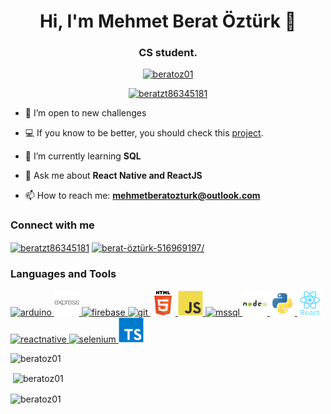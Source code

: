 <h1 align="center">Hi, I'm Mehmet Berat Öztürk 👋</h1>
<h3 align="center">CS student.</h3>

<p align="center"> <a href="https://github.com/ryo-ma/github-profile-trophy"><img src="https://github-profile-trophy.vercel.app/?username=beratoz01" alt="beratoz01" /></a> </p>

<p align="center"> <a href="https://twitter.com/beratzt86345181" target="blank"><img src="https://img.shields.io/twitter/follow/beratzt86345181?logo=twitter&style=for-the-badge" alt="beratzt86345181" /></a> </p>

- 🔭 I’m open to new challenges

- 💻 If you know to be better, you should check this <a href = "https://github.com/BeratOz01/game-buddies" target = "blank">project</a>. 

- 🌱 I’m currently learning **SQL**

- 💬 Ask me about **React Native and ReactJS**

- 📫 How to reach me: **mehmetberatozturk@outlook.com**

<h3 align="left">Connect with me</h3>
<p align="left">
<a href="https://twitter.com/beratzt86345181" target="blank"><img align="center" src="https://raw.githubusercontent.com/rahuldkjain/github-profile-readme-generator/master/src/images/icons/Social/twitter.svg" alt="beratzt86345181" height="30" width="40" /></a>
<a href="https://linkedin.com/in/berat-öztürk-516969197/" target="blank"><img align="center" src="https://raw.githubusercontent.com/rahuldkjain/github-profile-readme-generator/master/src/images/icons/Social/linked-in-alt.svg" alt="berat-öztürk-516969197/" height="30" width="40" /></a>
</p>

<h3 align="left">Languages and Tools</h3>
<p align="left"> <a href="https://www.arduino.cc/" target="_blank"> <img src="https://cdn.worldvectorlogo.com/logos/arduino-1.svg" alt="arduino" width="40" height="40"/> </a> <a href="https://expressjs.com" target="_blank"> <img src="https://raw.githubusercontent.com/devicons/devicon/master/icons/express/express-original-wordmark.svg" alt="express" width="40" height="40"/> </a> <a href="https://firebase.google.com/" target="_blank"> <img src="https://www.vectorlogo.zone/logos/firebase/firebase-icon.svg" alt="firebase" width="40" height="40"/> </a> <a href="https://git-scm.com/" target="_blank"> <img src="https://www.vectorlogo.zone/logos/git-scm/git-scm-icon.svg" alt="git" width="40" height="40"/> </a> <a href="https://www.w3.org/html/" target="_blank"> <img src="https://raw.githubusercontent.com/devicons/devicon/master/icons/html5/html5-original-wordmark.svg" alt="html5" width="40" height="40"/> </a> <a href="https://developer.mozilla.org/en-US/docs/Web/JavaScript" target="_blank"> <img src="https://raw.githubusercontent.com/devicons/devicon/master/icons/javascript/javascript-original.svg" alt="javascript" width="40" height="40"/> </a> <a href="https://www.microsoft.com/en-us/sql-server" target="_blank"> <img src="https://www.svgrepo.com/show/303229/microsoft-sql-server-logo.svg" alt="mssql" width="40" height="40"/> </a> <a href="https://nodejs.org" target="_blank"> <img src="https://raw.githubusercontent.com/devicons/devicon/master/icons/nodejs/nodejs-original-wordmark.svg" alt="nodejs" width="40" height="40"/> </a> <a href="https://www.python.org" target="_blank"> <img src="https://raw.githubusercontent.com/devicons/devicon/master/icons/python/python-original.svg" alt="python" width="40" height="40"/> </a> <a href="https://reactjs.org/" target="_blank"> <img src="https://raw.githubusercontent.com/devicons/devicon/master/icons/react/react-original-wordmark.svg" alt="react" width="40" height="40"/> </a> <a href="https://reactnative.dev/" target="_blank"> <img src="https://reactnative.dev/img/header_logo.svg" alt="reactnative" width="40" height="40"/> </a> <a href="https://www.selenium.dev" target="_blank"> <img src="https://raw.githubusercontent.com/detain/svg-logos/780f25886640cef088af994181646db2f6b1a3f8/svg/selenium-logo.svg" alt="selenium" width="40" height="40"/> </a> <a href="https://www.typescriptlang.org/" target="_blank"> <img src="https://raw.githubusercontent.com/devicons/devicon/master/icons/typescript/typescript-original.svg" alt="typescript" width="40" height="40"/> </a> </p>

<p><img src="https://github-readme-stats.vercel.app/api/top-langs?username=beratoz01&show_icons=true&locale=en&layout=compact" alt="beratoz01" /></p>

<p>&nbsp;<img align="center" src="https://github-readme-stats.vercel.app/api?username=beratoz01&show_icons=true&locale=en" alt="beratoz01" /></p>

<p><img align="center" src="https://github-readme-streak-stats.herokuapp.com/?user=beratoz01&" alt="beratoz01" /></p>
